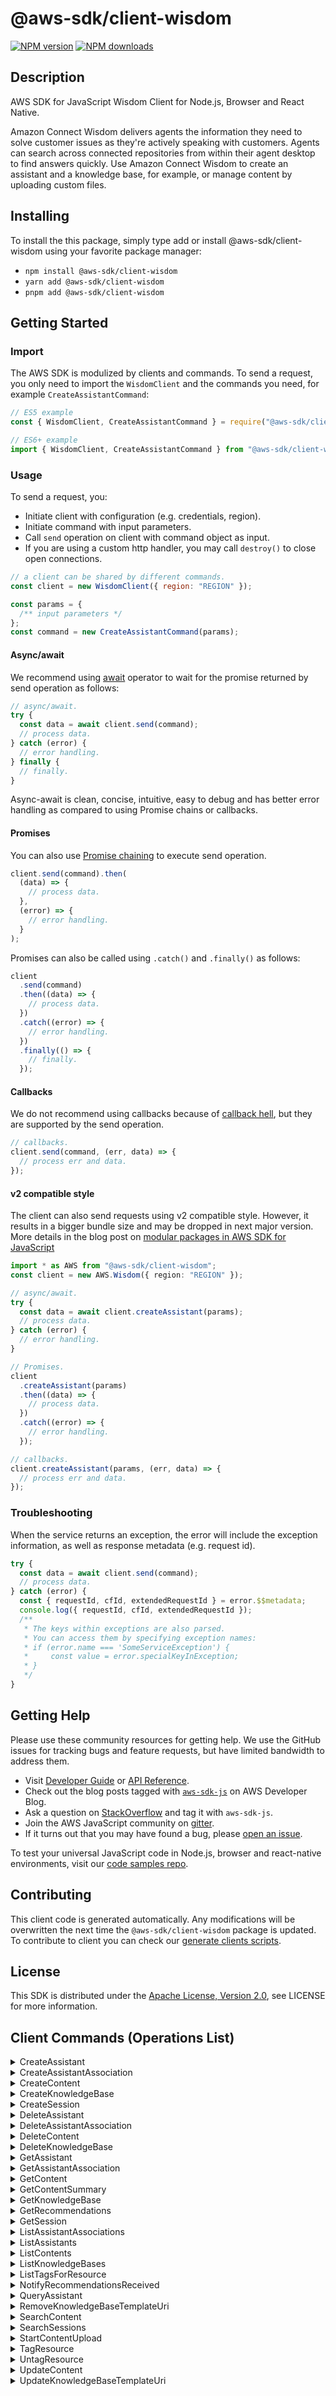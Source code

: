 <!-- generated file, do not edit directly -->

# @aws-sdk/client-wisdom

[![NPM version](https://img.shields.io/npm/v/@aws-sdk/client-wisdom/latest.svg)](https://www.npmjs.com/package/@aws-sdk/client-wisdom)
[![NPM downloads](https://img.shields.io/npm/dm/@aws-sdk/client-wisdom.svg)](https://www.npmjs.com/package/@aws-sdk/client-wisdom)

## Description

AWS SDK for JavaScript Wisdom Client for Node.js, Browser and React Native.

<p>Amazon Connect Wisdom delivers agents the information they need to solve customer issues as they're
actively speaking with customers. Agents can search across connected repositories from within
their agent desktop to find answers quickly. Use Amazon Connect Wisdom to create an assistant and a
knowledge base, for example, or manage content by uploading custom files.</p>

## Installing

To install the this package, simply type add or install @aws-sdk/client-wisdom
using your favorite package manager:

- `npm install @aws-sdk/client-wisdom`
- `yarn add @aws-sdk/client-wisdom`
- `pnpm add @aws-sdk/client-wisdom`

## Getting Started

### Import

The AWS SDK is modulized by clients and commands.
To send a request, you only need to import the `WisdomClient` and
the commands you need, for example `CreateAssistantCommand`:

```js
// ES5 example
const { WisdomClient, CreateAssistantCommand } = require("@aws-sdk/client-wisdom");
```

```ts
// ES6+ example
import { WisdomClient, CreateAssistantCommand } from "@aws-sdk/client-wisdom";
```

### Usage

To send a request, you:

- Initiate client with configuration (e.g. credentials, region).
- Initiate command with input parameters.
- Call `send` operation on client with command object as input.
- If you are using a custom http handler, you may call `destroy()` to close open connections.

```js
// a client can be shared by different commands.
const client = new WisdomClient({ region: "REGION" });

const params = {
  /** input parameters */
};
const command = new CreateAssistantCommand(params);
```

#### Async/await

We recommend using [await](https://developer.mozilla.org/en-US/docs/Web/JavaScript/Reference/Operators/await)
operator to wait for the promise returned by send operation as follows:

```js
// async/await.
try {
  const data = await client.send(command);
  // process data.
} catch (error) {
  // error handling.
} finally {
  // finally.
}
```

Async-await is clean, concise, intuitive, easy to debug and has better error handling
as compared to using Promise chains or callbacks.

#### Promises

You can also use [Promise chaining](https://developer.mozilla.org/en-US/docs/Web/JavaScript/Guide/Using_promises#chaining)
to execute send operation.

```js
client.send(command).then(
  (data) => {
    // process data.
  },
  (error) => {
    // error handling.
  }
);
```

Promises can also be called using `.catch()` and `.finally()` as follows:

```js
client
  .send(command)
  .then((data) => {
    // process data.
  })
  .catch((error) => {
    // error handling.
  })
  .finally(() => {
    // finally.
  });
```

#### Callbacks

We do not recommend using callbacks because of [callback hell](http://callbackhell.com/),
but they are supported by the send operation.

```js
// callbacks.
client.send(command, (err, data) => {
  // process err and data.
});
```

#### v2 compatible style

The client can also send requests using v2 compatible style.
However, it results in a bigger bundle size and may be dropped in next major version. More details in the blog post
on [modular packages in AWS SDK for JavaScript](https://aws.amazon.com/blogs/developer/modular-packages-in-aws-sdk-for-javascript/)

```ts
import * as AWS from "@aws-sdk/client-wisdom";
const client = new AWS.Wisdom({ region: "REGION" });

// async/await.
try {
  const data = await client.createAssistant(params);
  // process data.
} catch (error) {
  // error handling.
}

// Promises.
client
  .createAssistant(params)
  .then((data) => {
    // process data.
  })
  .catch((error) => {
    // error handling.
  });

// callbacks.
client.createAssistant(params, (err, data) => {
  // process err and data.
});
```

### Troubleshooting

When the service returns an exception, the error will include the exception information,
as well as response metadata (e.g. request id).

```js
try {
  const data = await client.send(command);
  // process data.
} catch (error) {
  const { requestId, cfId, extendedRequestId } = error.$$metadata;
  console.log({ requestId, cfId, extendedRequestId });
  /**
   * The keys within exceptions are also parsed.
   * You can access them by specifying exception names:
   * if (error.name === 'SomeServiceException') {
   *     const value = error.specialKeyInException;
   * }
   */
}
```

## Getting Help

Please use these community resources for getting help.
We use the GitHub issues for tracking bugs and feature requests, but have limited bandwidth to address them.

- Visit [Developer Guide](https://docs.aws.amazon.com/sdk-for-javascript/v3/developer-guide/welcome.html)
  or [API Reference](https://docs.aws.amazon.com/AWSJavaScriptSDK/v3/latest/index.html).
- Check out the blog posts tagged with [`aws-sdk-js`](https://aws.amazon.com/blogs/developer/tag/aws-sdk-js/)
  on AWS Developer Blog.
- Ask a question on [StackOverflow](https://stackoverflow.com/questions/tagged/aws-sdk-js) and tag it with `aws-sdk-js`.
- Join the AWS JavaScript community on [gitter](https://gitter.im/aws/aws-sdk-js-v3).
- If it turns out that you may have found a bug, please [open an issue](https://github.com/aws/aws-sdk-js-v3/issues/new/choose).

To test your universal JavaScript code in Node.js, browser and react-native environments,
visit our [code samples repo](https://github.com/aws-samples/aws-sdk-js-tests).

## Contributing

This client code is generated automatically. Any modifications will be overwritten the next time the `@aws-sdk/client-wisdom` package is updated.
To contribute to client you can check our [generate clients scripts](https://github.com/aws/aws-sdk-js-v3/tree/main/scripts/generate-clients).

## License

This SDK is distributed under the
[Apache License, Version 2.0](http://www.apache.org/licenses/LICENSE-2.0),
see LICENSE for more information.

## Client Commands (Operations List)

<details>
<summary>
CreateAssistant
</summary>

[Command API Reference](https://docs.aws.amazon.com/AWSJavaScriptSDK/v3/latest/clients/client-wisdom/classes/createassistantcommand.html) / [Input](https://docs.aws.amazon.com/AWSJavaScriptSDK/v3/latest/clients/client-wisdom/interfaces/createassistantcommandinput.html) / [Output](https://docs.aws.amazon.com/AWSJavaScriptSDK/v3/latest/clients/client-wisdom/interfaces/createassistantcommandoutput.html)

</details>
<details>
<summary>
CreateAssistantAssociation
</summary>

[Command API Reference](https://docs.aws.amazon.com/AWSJavaScriptSDK/v3/latest/clients/client-wisdom/classes/createassistantassociationcommand.html) / [Input](https://docs.aws.amazon.com/AWSJavaScriptSDK/v3/latest/clients/client-wisdom/interfaces/createassistantassociationcommandinput.html) / [Output](https://docs.aws.amazon.com/AWSJavaScriptSDK/v3/latest/clients/client-wisdom/interfaces/createassistantassociationcommandoutput.html)

</details>
<details>
<summary>
CreateContent
</summary>

[Command API Reference](https://docs.aws.amazon.com/AWSJavaScriptSDK/v3/latest/clients/client-wisdom/classes/createcontentcommand.html) / [Input](https://docs.aws.amazon.com/AWSJavaScriptSDK/v3/latest/clients/client-wisdom/interfaces/createcontentcommandinput.html) / [Output](https://docs.aws.amazon.com/AWSJavaScriptSDK/v3/latest/clients/client-wisdom/interfaces/createcontentcommandoutput.html)

</details>
<details>
<summary>
CreateKnowledgeBase
</summary>

[Command API Reference](https://docs.aws.amazon.com/AWSJavaScriptSDK/v3/latest/clients/client-wisdom/classes/createknowledgebasecommand.html) / [Input](https://docs.aws.amazon.com/AWSJavaScriptSDK/v3/latest/clients/client-wisdom/interfaces/createknowledgebasecommandinput.html) / [Output](https://docs.aws.amazon.com/AWSJavaScriptSDK/v3/latest/clients/client-wisdom/interfaces/createknowledgebasecommandoutput.html)

</details>
<details>
<summary>
CreateSession
</summary>

[Command API Reference](https://docs.aws.amazon.com/AWSJavaScriptSDK/v3/latest/clients/client-wisdom/classes/createsessioncommand.html) / [Input](https://docs.aws.amazon.com/AWSJavaScriptSDK/v3/latest/clients/client-wisdom/interfaces/createsessioncommandinput.html) / [Output](https://docs.aws.amazon.com/AWSJavaScriptSDK/v3/latest/clients/client-wisdom/interfaces/createsessioncommandoutput.html)

</details>
<details>
<summary>
DeleteAssistant
</summary>

[Command API Reference](https://docs.aws.amazon.com/AWSJavaScriptSDK/v3/latest/clients/client-wisdom/classes/deleteassistantcommand.html) / [Input](https://docs.aws.amazon.com/AWSJavaScriptSDK/v3/latest/clients/client-wisdom/interfaces/deleteassistantcommandinput.html) / [Output](https://docs.aws.amazon.com/AWSJavaScriptSDK/v3/latest/clients/client-wisdom/interfaces/deleteassistantcommandoutput.html)

</details>
<details>
<summary>
DeleteAssistantAssociation
</summary>

[Command API Reference](https://docs.aws.amazon.com/AWSJavaScriptSDK/v3/latest/clients/client-wisdom/classes/deleteassistantassociationcommand.html) / [Input](https://docs.aws.amazon.com/AWSJavaScriptSDK/v3/latest/clients/client-wisdom/interfaces/deleteassistantassociationcommandinput.html) / [Output](https://docs.aws.amazon.com/AWSJavaScriptSDK/v3/latest/clients/client-wisdom/interfaces/deleteassistantassociationcommandoutput.html)

</details>
<details>
<summary>
DeleteContent
</summary>

[Command API Reference](https://docs.aws.amazon.com/AWSJavaScriptSDK/v3/latest/clients/client-wisdom/classes/deletecontentcommand.html) / [Input](https://docs.aws.amazon.com/AWSJavaScriptSDK/v3/latest/clients/client-wisdom/interfaces/deletecontentcommandinput.html) / [Output](https://docs.aws.amazon.com/AWSJavaScriptSDK/v3/latest/clients/client-wisdom/interfaces/deletecontentcommandoutput.html)

</details>
<details>
<summary>
DeleteKnowledgeBase
</summary>

[Command API Reference](https://docs.aws.amazon.com/AWSJavaScriptSDK/v3/latest/clients/client-wisdom/classes/deleteknowledgebasecommand.html) / [Input](https://docs.aws.amazon.com/AWSJavaScriptSDK/v3/latest/clients/client-wisdom/interfaces/deleteknowledgebasecommandinput.html) / [Output](https://docs.aws.amazon.com/AWSJavaScriptSDK/v3/latest/clients/client-wisdom/interfaces/deleteknowledgebasecommandoutput.html)

</details>
<details>
<summary>
GetAssistant
</summary>

[Command API Reference](https://docs.aws.amazon.com/AWSJavaScriptSDK/v3/latest/clients/client-wisdom/classes/getassistantcommand.html) / [Input](https://docs.aws.amazon.com/AWSJavaScriptSDK/v3/latest/clients/client-wisdom/interfaces/getassistantcommandinput.html) / [Output](https://docs.aws.amazon.com/AWSJavaScriptSDK/v3/latest/clients/client-wisdom/interfaces/getassistantcommandoutput.html)

</details>
<details>
<summary>
GetAssistantAssociation
</summary>

[Command API Reference](https://docs.aws.amazon.com/AWSJavaScriptSDK/v3/latest/clients/client-wisdom/classes/getassistantassociationcommand.html) / [Input](https://docs.aws.amazon.com/AWSJavaScriptSDK/v3/latest/clients/client-wisdom/interfaces/getassistantassociationcommandinput.html) / [Output](https://docs.aws.amazon.com/AWSJavaScriptSDK/v3/latest/clients/client-wisdom/interfaces/getassistantassociationcommandoutput.html)

</details>
<details>
<summary>
GetContent
</summary>

[Command API Reference](https://docs.aws.amazon.com/AWSJavaScriptSDK/v3/latest/clients/client-wisdom/classes/getcontentcommand.html) / [Input](https://docs.aws.amazon.com/AWSJavaScriptSDK/v3/latest/clients/client-wisdom/interfaces/getcontentcommandinput.html) / [Output](https://docs.aws.amazon.com/AWSJavaScriptSDK/v3/latest/clients/client-wisdom/interfaces/getcontentcommandoutput.html)

</details>
<details>
<summary>
GetContentSummary
</summary>

[Command API Reference](https://docs.aws.amazon.com/AWSJavaScriptSDK/v3/latest/clients/client-wisdom/classes/getcontentsummarycommand.html) / [Input](https://docs.aws.amazon.com/AWSJavaScriptSDK/v3/latest/clients/client-wisdom/interfaces/getcontentsummarycommandinput.html) / [Output](https://docs.aws.amazon.com/AWSJavaScriptSDK/v3/latest/clients/client-wisdom/interfaces/getcontentsummarycommandoutput.html)

</details>
<details>
<summary>
GetKnowledgeBase
</summary>

[Command API Reference](https://docs.aws.amazon.com/AWSJavaScriptSDK/v3/latest/clients/client-wisdom/classes/getknowledgebasecommand.html) / [Input](https://docs.aws.amazon.com/AWSJavaScriptSDK/v3/latest/clients/client-wisdom/interfaces/getknowledgebasecommandinput.html) / [Output](https://docs.aws.amazon.com/AWSJavaScriptSDK/v3/latest/clients/client-wisdom/interfaces/getknowledgebasecommandoutput.html)

</details>
<details>
<summary>
GetRecommendations
</summary>

[Command API Reference](https://docs.aws.amazon.com/AWSJavaScriptSDK/v3/latest/clients/client-wisdom/classes/getrecommendationscommand.html) / [Input](https://docs.aws.amazon.com/AWSJavaScriptSDK/v3/latest/clients/client-wisdom/interfaces/getrecommendationscommandinput.html) / [Output](https://docs.aws.amazon.com/AWSJavaScriptSDK/v3/latest/clients/client-wisdom/interfaces/getrecommendationscommandoutput.html)

</details>
<details>
<summary>
GetSession
</summary>

[Command API Reference](https://docs.aws.amazon.com/AWSJavaScriptSDK/v3/latest/clients/client-wisdom/classes/getsessioncommand.html) / [Input](https://docs.aws.amazon.com/AWSJavaScriptSDK/v3/latest/clients/client-wisdom/interfaces/getsessioncommandinput.html) / [Output](https://docs.aws.amazon.com/AWSJavaScriptSDK/v3/latest/clients/client-wisdom/interfaces/getsessioncommandoutput.html)

</details>
<details>
<summary>
ListAssistantAssociations
</summary>

[Command API Reference](https://docs.aws.amazon.com/AWSJavaScriptSDK/v3/latest/clients/client-wisdom/classes/listassistantassociationscommand.html) / [Input](https://docs.aws.amazon.com/AWSJavaScriptSDK/v3/latest/clients/client-wisdom/interfaces/listassistantassociationscommandinput.html) / [Output](https://docs.aws.amazon.com/AWSJavaScriptSDK/v3/latest/clients/client-wisdom/interfaces/listassistantassociationscommandoutput.html)

</details>
<details>
<summary>
ListAssistants
</summary>

[Command API Reference](https://docs.aws.amazon.com/AWSJavaScriptSDK/v3/latest/clients/client-wisdom/classes/listassistantscommand.html) / [Input](https://docs.aws.amazon.com/AWSJavaScriptSDK/v3/latest/clients/client-wisdom/interfaces/listassistantscommandinput.html) / [Output](https://docs.aws.amazon.com/AWSJavaScriptSDK/v3/latest/clients/client-wisdom/interfaces/listassistantscommandoutput.html)

</details>
<details>
<summary>
ListContents
</summary>

[Command API Reference](https://docs.aws.amazon.com/AWSJavaScriptSDK/v3/latest/clients/client-wisdom/classes/listcontentscommand.html) / [Input](https://docs.aws.amazon.com/AWSJavaScriptSDK/v3/latest/clients/client-wisdom/interfaces/listcontentscommandinput.html) / [Output](https://docs.aws.amazon.com/AWSJavaScriptSDK/v3/latest/clients/client-wisdom/interfaces/listcontentscommandoutput.html)

</details>
<details>
<summary>
ListKnowledgeBases
</summary>

[Command API Reference](https://docs.aws.amazon.com/AWSJavaScriptSDK/v3/latest/clients/client-wisdom/classes/listknowledgebasescommand.html) / [Input](https://docs.aws.amazon.com/AWSJavaScriptSDK/v3/latest/clients/client-wisdom/interfaces/listknowledgebasescommandinput.html) / [Output](https://docs.aws.amazon.com/AWSJavaScriptSDK/v3/latest/clients/client-wisdom/interfaces/listknowledgebasescommandoutput.html)

</details>
<details>
<summary>
ListTagsForResource
</summary>

[Command API Reference](https://docs.aws.amazon.com/AWSJavaScriptSDK/v3/latest/clients/client-wisdom/classes/listtagsforresourcecommand.html) / [Input](https://docs.aws.amazon.com/AWSJavaScriptSDK/v3/latest/clients/client-wisdom/interfaces/listtagsforresourcecommandinput.html) / [Output](https://docs.aws.amazon.com/AWSJavaScriptSDK/v3/latest/clients/client-wisdom/interfaces/listtagsforresourcecommandoutput.html)

</details>
<details>
<summary>
NotifyRecommendationsReceived
</summary>

[Command API Reference](https://docs.aws.amazon.com/AWSJavaScriptSDK/v3/latest/clients/client-wisdom/classes/notifyrecommendationsreceivedcommand.html) / [Input](https://docs.aws.amazon.com/AWSJavaScriptSDK/v3/latest/clients/client-wisdom/interfaces/notifyrecommendationsreceivedcommandinput.html) / [Output](https://docs.aws.amazon.com/AWSJavaScriptSDK/v3/latest/clients/client-wisdom/interfaces/notifyrecommendationsreceivedcommandoutput.html)

</details>
<details>
<summary>
QueryAssistant
</summary>

[Command API Reference](https://docs.aws.amazon.com/AWSJavaScriptSDK/v3/latest/clients/client-wisdom/classes/queryassistantcommand.html) / [Input](https://docs.aws.amazon.com/AWSJavaScriptSDK/v3/latest/clients/client-wisdom/interfaces/queryassistantcommandinput.html) / [Output](https://docs.aws.amazon.com/AWSJavaScriptSDK/v3/latest/clients/client-wisdom/interfaces/queryassistantcommandoutput.html)

</details>
<details>
<summary>
RemoveKnowledgeBaseTemplateUri
</summary>

[Command API Reference](https://docs.aws.amazon.com/AWSJavaScriptSDK/v3/latest/clients/client-wisdom/classes/removeknowledgebasetemplateuricommand.html) / [Input](https://docs.aws.amazon.com/AWSJavaScriptSDK/v3/latest/clients/client-wisdom/interfaces/removeknowledgebasetemplateuricommandinput.html) / [Output](https://docs.aws.amazon.com/AWSJavaScriptSDK/v3/latest/clients/client-wisdom/interfaces/removeknowledgebasetemplateuricommandoutput.html)

</details>
<details>
<summary>
SearchContent
</summary>

[Command API Reference](https://docs.aws.amazon.com/AWSJavaScriptSDK/v3/latest/clients/client-wisdom/classes/searchcontentcommand.html) / [Input](https://docs.aws.amazon.com/AWSJavaScriptSDK/v3/latest/clients/client-wisdom/interfaces/searchcontentcommandinput.html) / [Output](https://docs.aws.amazon.com/AWSJavaScriptSDK/v3/latest/clients/client-wisdom/interfaces/searchcontentcommandoutput.html)

</details>
<details>
<summary>
SearchSessions
</summary>

[Command API Reference](https://docs.aws.amazon.com/AWSJavaScriptSDK/v3/latest/clients/client-wisdom/classes/searchsessionscommand.html) / [Input](https://docs.aws.amazon.com/AWSJavaScriptSDK/v3/latest/clients/client-wisdom/interfaces/searchsessionscommandinput.html) / [Output](https://docs.aws.amazon.com/AWSJavaScriptSDK/v3/latest/clients/client-wisdom/interfaces/searchsessionscommandoutput.html)

</details>
<details>
<summary>
StartContentUpload
</summary>

[Command API Reference](https://docs.aws.amazon.com/AWSJavaScriptSDK/v3/latest/clients/client-wisdom/classes/startcontentuploadcommand.html) / [Input](https://docs.aws.amazon.com/AWSJavaScriptSDK/v3/latest/clients/client-wisdom/interfaces/startcontentuploadcommandinput.html) / [Output](https://docs.aws.amazon.com/AWSJavaScriptSDK/v3/latest/clients/client-wisdom/interfaces/startcontentuploadcommandoutput.html)

</details>
<details>
<summary>
TagResource
</summary>

[Command API Reference](https://docs.aws.amazon.com/AWSJavaScriptSDK/v3/latest/clients/client-wisdom/classes/tagresourcecommand.html) / [Input](https://docs.aws.amazon.com/AWSJavaScriptSDK/v3/latest/clients/client-wisdom/interfaces/tagresourcecommandinput.html) / [Output](https://docs.aws.amazon.com/AWSJavaScriptSDK/v3/latest/clients/client-wisdom/interfaces/tagresourcecommandoutput.html)

</details>
<details>
<summary>
UntagResource
</summary>

[Command API Reference](https://docs.aws.amazon.com/AWSJavaScriptSDK/v3/latest/clients/client-wisdom/classes/untagresourcecommand.html) / [Input](https://docs.aws.amazon.com/AWSJavaScriptSDK/v3/latest/clients/client-wisdom/interfaces/untagresourcecommandinput.html) / [Output](https://docs.aws.amazon.com/AWSJavaScriptSDK/v3/latest/clients/client-wisdom/interfaces/untagresourcecommandoutput.html)

</details>
<details>
<summary>
UpdateContent
</summary>

[Command API Reference](https://docs.aws.amazon.com/AWSJavaScriptSDK/v3/latest/clients/client-wisdom/classes/updatecontentcommand.html) / [Input](https://docs.aws.amazon.com/AWSJavaScriptSDK/v3/latest/clients/client-wisdom/interfaces/updatecontentcommandinput.html) / [Output](https://docs.aws.amazon.com/AWSJavaScriptSDK/v3/latest/clients/client-wisdom/interfaces/updatecontentcommandoutput.html)

</details>
<details>
<summary>
UpdateKnowledgeBaseTemplateUri
</summary>

[Command API Reference](https://docs.aws.amazon.com/AWSJavaScriptSDK/v3/latest/clients/client-wisdom/classes/updateknowledgebasetemplateuricommand.html) / [Input](https://docs.aws.amazon.com/AWSJavaScriptSDK/v3/latest/clients/client-wisdom/interfaces/updateknowledgebasetemplateuricommandinput.html) / [Output](https://docs.aws.amazon.com/AWSJavaScriptSDK/v3/latest/clients/client-wisdom/interfaces/updateknowledgebasetemplateuricommandoutput.html)

</details>
